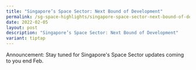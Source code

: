 ```yaml
---
title: "Singapore’s Space Sector: Next Bound of Development"
permalink: /sg-space-highlights/singapore-space-sector-next-bound-of-development/
date: 2022-02-05
layout: post
description: "Singapore’s Space Sector: Next Bound of Development"
variant: tiptap
---
```

<p>Announcement: Stay tuned for Singapore's Space Sector updates coming to
you end Feb.</p>